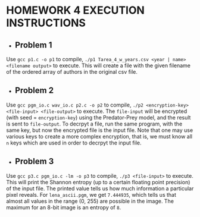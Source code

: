 # HOMEWORK 4 EXECUTION INSTRUCTIONS

- ## Problem 1
Use `gcc p1.c -o p1` to compile, 
`./p1 Tarea_4_w_years.csv <year | name> <filename output>` to execute.
This will create a file with the given filename of the ordered array of authors
in the original csv file.


- ## Problem 2
Use `gcc pgm_io.c wav_io.c p2.c -o p2` to compile, 
`./p2 <encryption-key> <file-input> <file-output>` to execute. The `file-input`
will be encrypted (with seed = `encryption-key`) using the Predator-Prey model,
and the result is sent to `file-output`. To decrpyt a file, run the same
program, with the same key, but now the encrypted file is the input file. Note
that one may use various keys to create a more complex encryption, that is, we
must know all `n` keys which are used in order to decrpyt the input file.

- ## Problem 3
Use `gcc p3.c pgm_io.c -lm -o p3` to compile, `./p3 <file-input>` to execute.
This will print the Shannon entropy (up to a certain floating point precision)
of the input file. The printed value tells us how much information a particular
pixel reveals. For `lena_ascii.pgm`, we get `7.444935`, which tells us that
almost all values in the range (0, 255) are possible in the image. The maximum
for an 8-bit image is an entropy of `8`.

